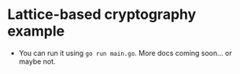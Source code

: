 # Lattice-based cryptography example
* You can run it using `go run main.go`. More docs coming soon... or maybe not.